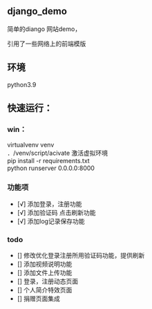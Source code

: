 ## django_demo
简单的diango 网站demo，

引用了一些网络上的前端模版
## 环境
python3.9  
<!-- python3.7.0 实测无效 -->  
## 快速运行：
### win： 
virtualvenv venv   
．/venv/script/acivate  激活虚拟环境  
pip install -r requirements.txt  
python runserver 0.0.0.0:8000  

### 功能项
- [√] 添加登录，注册功能
- [√] 添加验证码 点击刷新功能
- [√] 添加log记录保存功能  
### todo
- [] 修改优化登录注册所用验证码功能，提供刷新  
- [] 添加视频说明功能  
- [] 添加文件上传功能
- [] 登录，注册动态页面 
- [] 个人简介特效页面 
- [] 捐赠页面集成


 


